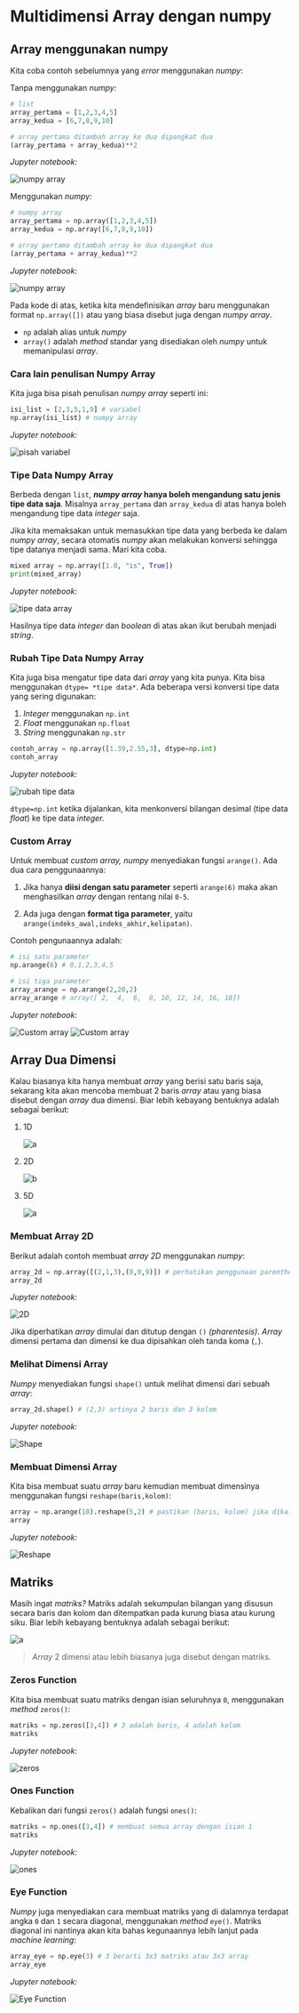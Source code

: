 # Multidimensi Array dengan numpy

## Array menggunakan numpy

Kita coba contoh sebelumnya yang *error* menggunakan *numpy*:

Tanpa menggunakan *numpy:*

```py
# list
array_pertama = [1,2,3,4,5]
array_kedua = [6,7,8,9,10]

# array pertama ditambah array ke dua dipangkat dua
(array_pertama + array_kedua)**2
```

*Jupyter notebook:*

![numpy array](img/1.png)

Menggunakan *numpy:*

```py
# numpy array
array_pertama = np.array([1,2,3,4,5])
array_kedua = np.array([6,7,8,9,10])

# array pertama ditambah array ke dua dipangkat dua
(array_pertama + array_kedua)**2
```

*Jupyter notebook:*

![numpy array](img/4.png)

Pada kode di atas, ketika kita mendefinisikan *array* baru menggunakan format `np.array([])` atau yang biasa disebut juga dengan *numpy array*.

- `np` adalah alias untuk *numpy*
- `array()` adalah *method* standar yang disediakan oleh *numpy* untuk memanipulasi *array*.

### Cara lain penulisan Numpy Array

Kita juga bisa pisah penulisan *numpy array* seperti ini:

```py
isi_list = [2,3,5,1,9] # variabel
np.array(isi_list) # numpy array
```

*Jupyter notebook:*

![pisah variabel](img/6.png)

### Tipe Data Numpy Array

Berbeda dengan `list`, ***numpy array* hanya boleh mengandung satu jenis tipe data saja**. Misalnya `array_pertama` dan `array_kedua` di atas hanya boleh mengandung tipe data *integer* saja.

Jika kita memaksakan untuk memasukkan tipe data yang berbeda ke dalam *numpy array*, secara otomatis *numpy* akan melakukan konversi sehingga tipe datanya menjadi sama. Mari kita coba.

```py
mixed array = np.array([1.0, "is", True])
print(mixed_array)
```

*Jupyter notebook:*

![tipe data array](img/5.png)

Hasilnya tipe data *integer* dan *boolean* di atas akan ikut berubah menjadi *string*.

### Rubah Tipe Data Numpy Array

Kita juga bisa mengatur tipe data dari *array* yang kita punya. Kita bisa menggunakan `dtype= *tipe data*`. Ada beberapa versi konversi tipe data yang sering digunakan:

1. *Integer* menggunakan `np.int`
2. *Float* menggunakan `np.float`
3. *String* menggunakan `np.str`

```py
contoh_array = np.array([1.39,2.55,3], dtype=np.int)
contoh_array
```

*Jupyter notebook:*

![rubah tipe data](img/9.png)

`dtype=np.int` ketika dijalankan, kita menkonversi bilangan desimal (tipe data *float*) ke tipe data *integer.*

### Custom Array

Untuk membuat *custom array, numpy* menyediakan fungsi `arange()`. Ada dua cara penggunaannya:

1. Jika hanya **diisi dengan satu parameter** seperti `arange(6)` maka akan menghasilkan *array* dengan rentang nilai `0-5`.

2. Ada juga dengan **format tiga parameter**, yaitu `arange(indeks_awal,indeks_akhir,kelipatan)`.

Contoh pengunaannya adalah:

```py
# isi satu parameter
np.arange(6) # 0,1,2,3,4,5

# isi tiga parameter
array_arange = np.arange(2,20,2)
array_arange # array([ 2,  4,  6,  8, 10, 12, 14, 16, 18])
```

*Jupyter notebook:*

![Custom array](img/11.png)
![Custom array](img/12.png)

## Array Dua Dimensi

Kalau biasanya kita hanya membuat *array* yang berisi satu baris saja, sekarang kita akan mencoba membuat 2 baris *array* atau yang biasa disebut dengan *array* dua dimensi. Biar lebih kebayang bentuknya adalah sebagai berikut:

1. 1D

    ![a](img/16.png)

2. 2D

    ![b](img/17.png)

3. 5D

    ![a](img/18.png)

### Membuat Array 2D

Berikut adalah contoh membuat *array 2D* menggunakan *numpy*:

```py
array_2d = np.array([(2,1,3),(8,0,9)]) # perhatikan penggunaan parenthesis-nya
array_2d
```

*Jupyter notebook:*

![2D](img/13.png)

Jika diperhatikan *array* dimulai dan ditutup dengan `()` *(pharentesis)*. *Array* dimensi pertama dan dimensi ke dua dipisahkan oleh tanda koma (`,`).

### Melihat Dimensi Array

*Numpy* menyediakan fungsi `shape()` untuk melihat dimensi dari sebuah *array*:

```py
array_2d.shape() # (2,3) artinya 2 baris dan 3 kolom
```

*Jupyter notebook:*

![Shape](img/14.png)

### Membuat Dimensi Array

Kita bisa membuat suatu *array* baru kemudian membuat dimensinya menggunakan fungsi `reshape(baris,kolom)`:

```py
array = np.arange(10).reshape(5,2) # pastikan (baris, kolom) jika dikalikan menghasilkan parameter arange()
array
```

*Jupyter notebook:*

![Reshape](img/15.png)

## Matriks

Masih ingat *matriks?* Matriks adalah sekumpulan bilangan yang disusun secara baris dan kolom dan ditempatkan pada kurung biasa atau kurung siku. Biar lebih kebayang bentuknya adalah sebagai berikut:

![a](img/19.jpg)

> *Array* 2 dimensi atau lebih biasanya juga disebut dengan matriks.

### Zeros Function

Kita bisa membuat suatu matriks dengan isian seluruhnya `0`, menggunakan *method* `zeros()`:

```py
matriks = np.zeros([3,4]) # 3 adalah baris, 4 adalah kolom
matriks
```

*Jupyter notebook:*

![zeros](img/7.png)

### Ones Function

Kebalikan dari fungsi `zeros()` adalah fungsi `ones()`:

```py
matriks = np.ones([3,4]) # membuat semua array dengan isian 1
matriks
```

*Jupyter notebook:*

![ones](img/8.png)

### Eye Function

*Numpy* juga menyediakan cara membuat matriks yang di dalamnya terdapat angka `0` dan `1` secara diagonal, menggunakan *method* `eye()`. Matriks diagonal ini nantinya akan kita bahas kegunaannya lebih lanjut pada *machine learning*:

```py
array_eye = np.eye(3) # 3 berarti 3x3 matriks atau 3x3 array
array_eye
```

*Jupyter notebook:*

![Eye Function](img/10.png)
